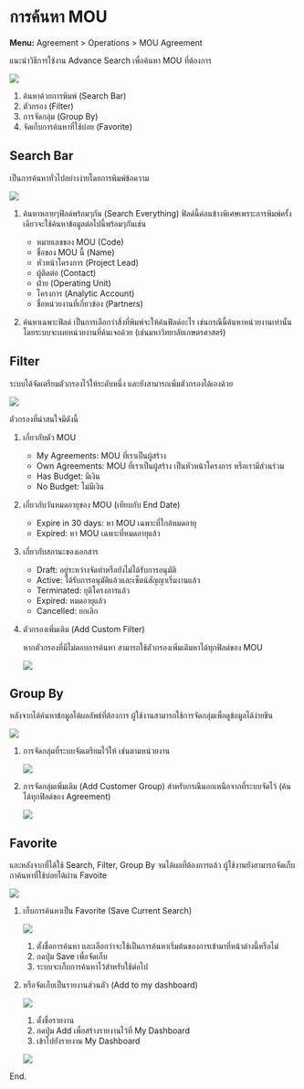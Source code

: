 # การค้นหา MOU

**Menu:** Agreement > Operations > MOU Agreement

แนะนำวิธีการใช้งาน Advance Search เพื่อค้นหา MOU ที่ต้องการ

![](./images/mou_search_1.png)

1. ค้นหาด้วยการพิมพ์ (Search Bar)
2. ตัวกรอง (Filter)
3. การจัดกลุ่ม (Group By)
4. จัดเก็บการค้นหาที่ใช้บ่อย (Favorite)

## Search Bar

เป็นการค้นหาทั่วไปอย่างง่ายโดยการพิมพ์ข้อความ

![](./images/mou_search_2.png)

1. ค้นหาหลายๆฟิลด์พร้อมๆกัน (Search Everything) ฟิลด์นี้ค่อนข้างพิเศษเพราะการพิมพ์ครั้งเดียวจะใช้ค้นหาข้อมูลต่อไปนี้พร้อมๆกันเช่น

   - หมายเลขของ MOU (Code)
   - ชื่อของ MOU นี้ (Name)
   - หัวหน้าโครงการ (Project Lead)
   - ผู้ติดต่อ (Contact)
   - ฝ่าย (Operating Unit)
   - โครงการ (Analytic Account)
   - ชื่อหน่วยงานที่เกี่ยวข้อง (Partners)

2. ค้นหาเฉพาะฟิลด์ เป็นการเลือกว่าสิ่งที่พิมพ์จะให้ค้นฟิลด์อะไร เช่นกรณีนี้ค้นหาหน่วยงานเท่านั้น โดยระบบจะเผยหน่วยงานที่ค้นเจอด้วย (เช่นมหาวิทยาลัยเกษตรศาสตร์)

## Filter

ระบบได้จัดเตรียมตัวกรองไว้ให้ระดับหนึ่ง และยังสามารถเพิ่มตัวกรองได้เองด้วย

![](./images/mou_search_3.png)

ตัวกรองที่น่าสนใจมีดังนี้

1. เกี่ยวกับตัว MOU

   - My Agreements: MOU ที่เราเป็นผู้สร้าง
   - Own Agreements: MOU ที่เราเป็นผู้สร้าง เป็นหัวหน้าโครงการ หรือเรามีส่วนร่วม
   - Has Budget: มีเงิน
   - No Budget: ไม่มีเงิน

2. เกี่ยวกับวันหมดอายุของ MOU (เทียบกับ End Date)

   - Expire in 30 days: หา MOU เฉพาะที่ใกล้หมดอายุ
   - Expired: หา MOU เฉพาะที่หมดอายุแล้ว

3. เกี่ยวกับสถานะของเอกสาร

   - Draft: อยู่ระหว่างจัดทำหรือยังไม่ได้รับการอนุมัติ
   - Active: ได้รับการอนุมัติแล้วและเซ็ตน์สัญญาเริ่มงานแล้ว
   - Terminated: ยุติโครงการแล้ว
   - Expired: หมดอายุแล้ว
   - Cancelled: ยกเลิก

4. ตัวกรองเพิ่มเติม (Add Custom Filter)

   หากตัวกรองที่มีไม่ตอบการค้นหา สามารถใช้ตัวกรองเพิ่มเติมหาได้ทุกฟิลด์ของ MOU

   ![](./images/mou_search_4.png)

## Group By

หลังจากได้ค้นหาข้อมูลได้ผลลัพธ์ที่ต้องการ ผู้ใช้งานสามารถใช้การจัดกลุ่มเพื่อดูข้อมูลได้ง่ายขึน

![](./images/mou_search_5.png)

1. การจัดกลุ่มที่ระบบจัดเตรียมไว้ให้ เช่นตามหน่วยงาน

   ![](./images/mou_search_6.png)

2. การจัดกลุ่มเพิ่มเติม (Add Customer Group) สำหรับกรณีนอกเหนือจากที่ระบบจัดไว้ (ค้นได้ทุกฟิลด์ของ Agreement)

   ![](./images/mou_search_7.png)

## Favorite

และหลังจากที่ได้ใช้ Search, Filter, Group By จนได้ผลที่ต้องการแล้ว ผู้ใช้งานยังสามารถจัดเก็บกาค้นหาที่ใช้บ่อยได้ผ่าน Favoite

![](./images/mou_search_8.png)

1. เก็บการค้นหาเป็น Favorite (Save Current Search)

   ![](./images/mou_search_9.png)

   1. ตั้งชื่อการค้นหา และเลือกว่าจะใช้เป็นการค้นหาเริ่มต้นของการเข้ามาที่หน้าต่างนี้หรือไม่
   2. กดปุ่ม Save เพื่อจัดเก็บ
   3. ระบบจะเก็บการค้นหาไว้สำหรับใช้ต่อไป

2. หรือจัดเก็บเป็นรายงานส่วนตัว (Add to my dashboard)

   ![](./images/mou_search_11.png)

   1. ตั้งชื่อรายงาน
   2. กดปุ่ม Add เพื่อสร้างรายงานไว้ที่ My Dashboard
   3. เข้าไปยังรายงาน My Dashboard

   ![](./images/mou_search_10.png)

End.
